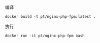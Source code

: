 
编译

    docker build -t pt/nginx-php-fpm:latest .

执行
    
    docker run -it pt/nginx-php-fpm bash
   
